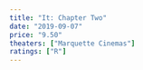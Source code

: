 ```yaml
---
title: "It: Chapter Two"
date: "2019-09-07"
price: "9.50"
theaters: ["Marquette Cinemas"]
ratings: ["R"]
---
```

